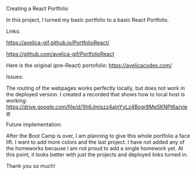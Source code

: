 Creating a React Portfolio

In this project, I turned my basic portfolio to a basic React Portfolio. 

Links:

https://avelica-gif.github.io/PortfolioReact/

https://github.com/avelica-gif/PortfolioReact

Here is the original (pre-React) portofolio: https://avelicacodes.com/

Issues:

The routing of the webpages works perfectly locally, but does not work in the deployed version. 
I created a recorded that shows how to local host is working: https://drive.google.com/file/d/1Ih6Jmiszz4aInYvLz4Bogr8MeSKNPt6a/view

Future implementation: 

After the Boot Camp is over, I am planning to give this whole portfolio a face lift. I want to add more colors and the last project. I have not added any of the homeworks because I am not proud to add a single homework yet. At this point, it looks better with just the projects and deployed links turned in.

Thank you so much! 


